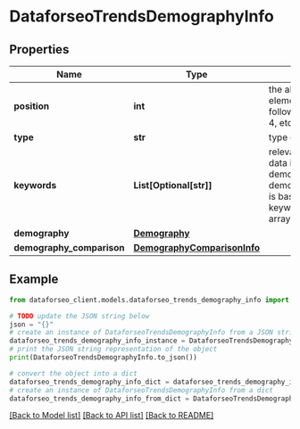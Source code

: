 # DataforseoTrendsDemographyInfo


## Properties

Name | Type | Description | Notes
------------ | ------------- | ------------- | -------------
**position** | **int** | the alignment of the element can take the following values: 1, 2, 3, 4, etc. | [optional] 
**type** | **str** | type of element | [optional] 
**keywords** | **List[Optional[str]]** | relevant keywords the data included in the demography and demography_comparison is based on the keywords listed in this array | [optional] 
**demography** | [**Demography**](Demography.md) |  | [optional] 
**demography_comparison** | [**DemographyComparisonInfo**](DemographyComparisonInfo.md) |  | [optional] 

## Example

```python
from dataforseo_client.models.dataforseo_trends_demography_info import DataforseoTrendsDemographyInfo

# TODO update the JSON string below
json = "{}"
# create an instance of DataforseoTrendsDemographyInfo from a JSON string
dataforseo_trends_demography_info_instance = DataforseoTrendsDemographyInfo.from_json(json)
# print the JSON string representation of the object
print(DataforseoTrendsDemographyInfo.to_json())

# convert the object into a dict
dataforseo_trends_demography_info_dict = dataforseo_trends_demography_info_instance.to_dict()
# create an instance of DataforseoTrendsDemographyInfo from a dict
dataforseo_trends_demography_info_from_dict = DataforseoTrendsDemographyInfo.from_dict(dataforseo_trends_demography_info_dict)
```
[[Back to Model list]](../README.md#documentation-for-models) [[Back to API list]](../README.md#documentation-for-api-endpoints) [[Back to README]](../README.md)


